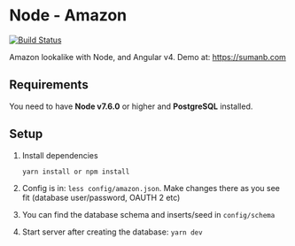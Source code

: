 # Node - Amazon
[![Build Status](https://travis-ci.org/sumanbh/node-amazon.svg?branch=master)](https://travis-ci.org/sumanbh/node-amazon)

Amazon lookalike with Node, and Angular v4. Demo at: https://sumanb.com

## Requirements
You need to have **Node v7.6.0** or higher and **PostgreSQL** installed.

## Setup
1. Install dependencies
    ```
    yarn install or npm install
    ```
    
2. Config is in: ``less config/amazon.json``. Make changes there as you see fit (database user/password, OAUTH 2 etc)
    
3. You can find the database schema and inserts/seed in ```config/schema```

4. Start server after creating the database: ```yarn dev```
